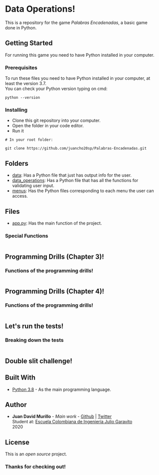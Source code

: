 # Data Operations!

This is a repository for the game *Palabras Encadenadas*, a basic game done in Python.

## Getting Started

For running this game you need to have Python installed in your computer.

### Prerequisites
To run these files you need to have Python installed in your computer, at least the version 3.7. <br/>
You can check your Python version typing on cmd:

```
python --version
```

### Installing
- Clone this git repository into your computer.
- Open the folder in your code editor.
- Run it

```
# In your root folder:

git clone https://github.com/juancho20sp/Palabras-Encadenadas.git

```
## Folders
- [data](https://github.com/juancho20sp/Palabras-Encadenadas/tree/master/files/data): Has a Python file that just has output info for the user.
- [data_operations](https://github.com/juancho20sp/Palabras-Encadenadas/tree/master/files/data_operations): Has a Python file that has all the functions for validating user input.
- [menus](https://github.com/juancho20sp/Palabras-Encadenadas/tree/master/files/menus): Has the Python files corresponding to each menu the user can access.

## Files
- [app.py](https://github.com/juancho20sp/Palabras-Encadenadas/blob/master/files/app.py): Has the main function of the project.
  
 ### Special Functions
   ```python
  
   ```

## Programming Drills (Chapter 3)!


### Functions of the programming drills!
```python
```

## Programming Drills (Chapter 4)!


### Functions of the programming drills!
```python

```

## Let's run the tests!

### Breaking down the tests


```
```

## Double slit challenge!





## Built With

* [Python 3.8](https://www.python.org/) - As the main programming language.



## Author

* **Juan David Murillo** - *Main work* - [Github](https://github.com/juancho20sp) | [Twitter](https://twitter.com/juancho20sp)<br/>
Student at: [Escuela Colombiana de Ingeniería Julio Garavito](https://www.escuelaing.edu.co/es/) <br/>
2020 



## License

This is an *open source* project.

### Thanks for checking out!



